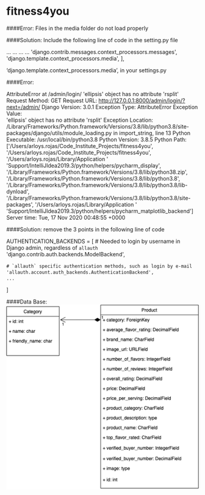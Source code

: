 # fitness4you

####Error:
Files in the media folder do not load properly

####Solution:
Include the following line of code in the setting.py file

...
...
...
...
'django.contrib.messages.context_processors.messages',
                'django.template.context_processors.media',
            ],

‘django.template.context_processors.media’, in your settings.py


####Error:

AttributeError at /admin/login/
'ellipsis' object has no attribute 'rsplit'
Request Method:	GET
Request URL:	http://127.0.0.1:8000/admin/login/?next=/admin/
Django Version:	3.0.1
Exception Type:	AttributeError
Exception Value:	
'ellipsis' object has no attribute 'rsplit'
Exception Location:	/Library/Frameworks/Python.framework/Versions/3.8/lib/python3.8/site-packages/django/utils/module_loading.py in import_string, line 13
Python Executable:	/usr/local/bin/python3.8
Python Version:	3.8.5
Python Path:	
['/Users/arloys.rojas/Code_Institute_Projects/fitness4you',
 '/Users/arloys.rojas/Code_Institute_Projects/fitness4you',
 '/Users/arloys.rojas/Library/Application '
 'Support/IntelliJIdea2019.3/python/helpers/pycharm_display',
 '/Library/Frameworks/Python.framework/Versions/3.8/lib/python38.zip',
 '/Library/Frameworks/Python.framework/Versions/3.8/lib/python3.8',
 '/Library/Frameworks/Python.framework/Versions/3.8/lib/python3.8/lib-dynload',
 '/Library/Frameworks/Python.framework/Versions/3.8/lib/python3.8/site-packages',
 '/Users/arloys.rojas/Library/Application '
 'Support/IntelliJIdea2019.3/python/helpers/pycharm_matplotlib_backend']
Server time:	Tue, 17 Nov 2020 00:48:55 +0000


####Solution:
remove the 3 points in the following line of code

AUTHENTICATION_BACKENDS = [
    # Needed to login by username in Django admin, regardless of `allauth`
    'django.contrib.auth.backends.ModelBackend',

    # `allauth` specific authentication methods, such as login by e-mail
    'allauth.account.auth_backends.AuthenticationBackend',
    ...
]

####Data Base:
![Data Base](https://github.com/ArloysMacias/fitness4you/blob/master/media/DataBaseDiagram/DataBase.png)

